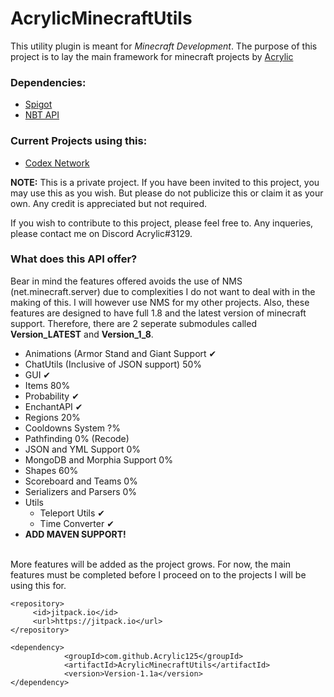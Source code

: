 # AcrylicMinecraftUtils
<p>This utility plugin is meant for <i>Minecraft Development</i>. The purpose of this project is to lay the main framework for minecraft projects by <a href="https://discord.gg/8d6kkMn">Acrylic</a></p>

<b><h3>Dependencies:</h3></b>
<ul>
  <li><a href="https://hub.spigotmc.org/jenkins/job/BuildTools/">Spigot</a></li>
  <li><a href="https://www.spigotmc.org/resources/nbt-api.7939/">NBT API</a></li>
</ul>

<b><h3>Current Projects using this:</h3></b>
<ul>
  <li><a href="https://discord.gg/8d6kkMn">Codex Network</a></li>
</ul>

<p>
  <b>NOTE:</b> This is a private project. If you have been invited to this project, you may use this as you wish. But please do not publicize this or claim it as your own. Any credit is appreciated but not required. 

If you wish to contribute to this project, please feel free to. Any inqueries, please contact me on Discord Acrylic#3129.
</p>

<h3>What does this API offer?</h3>
<p> Bear in mind the features offered avoids the use of NMS (net.minecraft.server) due to complexities I do not want to deal with in the making of this. I will however use NMS for my other projects. Also, these features are designed to have full 1.8 and the latest version of minecraft support. Therefore, there are 2 seperate submodules called <b>Version_LATEST</b> and <b>Version_1_8</b>.
<ul>
  <li>Animations (Armor Stand and Giant Support ✔ </li>
  <li>ChatUtils (Inclusive of JSON support) 50% </li>
  <li>GUI ✔ </li>
  <li>Items 80% </li>
  <li>Probability ✔ </li>
  <li>EnchantAPI ✔ </li>
  <li>Regions 20% </li>
  <li>Cooldowns System ?% </li>
  <li>Pathfinding 0% (Recode) </li>
  <li>JSON and YML Support 0% </li>
  <li>MongoDB and Morphia Support 0% </li>
  <li>Shapes 60% </li>
  <li>Scoreboard and Teams 0% </li>
  <li>Serializers and Parsers 0%</li>
  <li>Utils
    <ul>
      <li>Teleport Utils ✔</li>
      <li>Time Converter ✔</li>
    </ul>
  </li>
  <li><b>ADD MAVEN SUPPORT!</b></li>
</ul>
<br>
More features will be added as the project grows. For now, the main features must be completed before I proceed on to the projects I will be using this for. 
</p>

```
<repository>
	 <id>jitpack.io</id>
	 <url>https://jitpack.io</url>
</repository>
```
```
<dependency>
            <groupId>com.github.Acrylic125</groupId>
            <artifactId>AcrylicMinecraftUtils</artifactId>
            <version>Version-1.1a</version>
</dependency>
```
